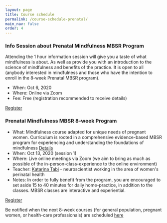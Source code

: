 ```yaml
---
layout: page
title: Course schedule
permalink: /course-schedule-prenatal/
main_nav: false
order: 4
---
```




### Info Session about Prenatal Mindfulness MBSR Program
Attending the 1 hour information session will give you a taste of what mindfulness is about. As well as provide you with an introduction to the science of mindfulness and benefits of the practice. It is open to all (anybody interested in mindfulness and those who have the intention to enroll in the 8-week Prenatal MBSR program).

- When: Oct 6, 2020
- Where: Online via Zoom
- Fee: Free (registration recommended to receive details)

[Register](/register/)



### Prenatal Mindfulness MBSR 8-week Program
- What: Mindfulness course adapted for unique needs of pregnant women. Curriculum is rooted in a comprehensive evidence-based MBSR program for experiencing and understanding the foundations of mindfulness [Details](/mbsr/)
- When: Oct 13, 2020 (session 1)
- Where: Live online meetings via Zoom (we aim to bring as much as possible of the in-person-class-experience to the online environment)
- Teacher: [Katarina Tabi](/about/) - neuroscientist working in the area of women's perinatal health
- Notes: In order to fully benefit from the program, you are encouraged to set aside 15 to 40 minutes for daily home-practice, in addition to the classes. MBSR classes are interactive and experiential. 

[Register](/register-8week-mbsr/)

Be notified when the next 8-week courses (for general population, pregnant women, or health-care professionals) are scheduled [here](/notify/)

